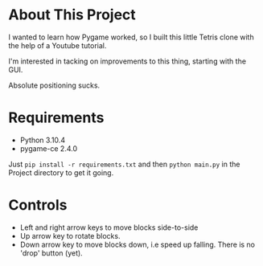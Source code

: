 # About This Project
I wanted to learn how Pygame worked, so I built this little Tetris clone with the help of a Youtube tutorial.

I'm interested in tacking on improvements to this thing, starting with the GUI. 

Absolute positioning sucks.

# Requirements
- Python 3.10.4
- pygame-ce 2.4.0

Just `pip install -r requirements.txt` and then `python main.py` in the Project directory to get it going.

# Controls
- Left and right arrow keys to move blocks side-to-side
- Up arrow key to rotate blocks.
- Down arrow key to move blocks down, i.e speed up falling. There is no 'drop' button (yet).

